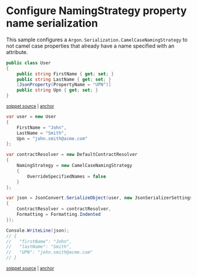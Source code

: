 # Configure NamingStrategy property name serialization

This sample configures a `Argon.Serialization.CamelCaseNamingStrategy` to not camel case properties that already have a name specified with an attribute.

<!-- snippet: NamingStrategySkipSpecifiedNamesTypes -->
<a id='snippet-namingstrategyskipspecifiednamestypes'></a>
```cs
public class User
{
    public string FirstName { get; set; }
    public string LastName { get; set; }
    [JsonProperty(PropertyName = "UPN")]
    public string Upn { get; set; }
}
```
<sup><a href='/src/Tests/Documentation/Samples/Serializer/NamingStrategySkipSpecifiedNames.cs#L28-L36' title='Snippet source file'>snippet source</a> | <a href='#snippet-namingstrategyskipspecifiednamestypes' title='Start of snippet'>anchor</a></sup>
<!-- endSnippet -->

<!-- snippet: NamingStrategySkipSpecifiedNamesUsage -->
<a id='snippet-namingstrategyskipspecifiednamesusage'></a>
```cs
var user = new User
{
    FirstName = "John",
    LastName = "Smith",
    Upn = "john.smith@acme.com"
};

var contractResolver = new DefaultContractResolver
{
    NamingStrategy = new CamelCaseNamingStrategy
    {
        OverrideSpecifiedNames = false
    }
};

var json = JsonConvert.SerializeObject(user, new JsonSerializerSettings
{
    ContractResolver = contractResolver,
    Formatting = Formatting.Indented
});

Console.WriteLine(json);
// {
//   "firstName": "John",
//   "lastName": "Smith",
//   "UPN": "john.smith@acme.com"
// }
```
<sup><a href='/src/Tests/Documentation/Samples/Serializer/NamingStrategySkipSpecifiedNames.cs#L41-L69' title='Snippet source file'>snippet source</a> | <a href='#snippet-namingstrategyskipspecifiednamesusage' title='Start of snippet'>anchor</a></sup>
<!-- endSnippet -->
